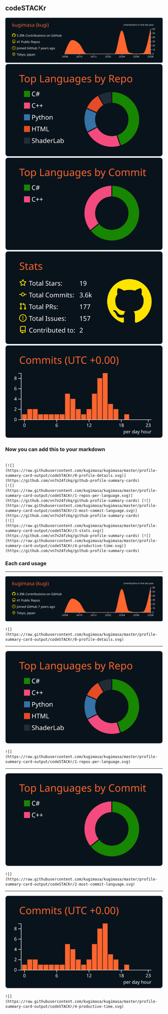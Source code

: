 ## codeSTACKr

[![](./0-profile-details.svg)](https://github.com/vn7n24fzkq/github-profile-summary-cards)
[![](./1-repos-per-language.svg)](https://github.com/vn7n24fzkq/github-profile-summary-cards) [![](./2-most-commit-language.svg)](https://github.com/vn7n24fzkq/github-profile-summary-cards)
[![](./3-stats.svg)](https://github.com/vn7n24fzkq/github-profile-summary-cards) [![](./4-productive-time.svg)](https://github.com/vn7n24fzkq/github-profile-summary-cards)
### Now you can add this to your markdown
```

[![](https://raw.githubusercontent.com/kugimasa/kugimasa/master/profile-summary-card-output/codeSTACKr/0-profile-details.svg)](https://github.com/vn7n24fzkq/github-profile-summary-cards)
[![](https://raw.githubusercontent.com/kugimasa/kugimasa/master/profile-summary-card-output/codeSTACKr/1-repos-per-language.svg)](https://github.com/vn7n24fzkq/github-profile-summary-cards) [![](https://raw.githubusercontent.com/kugimasa/kugimasa/master/profile-summary-card-output/codeSTACKr/2-most-commit-language.svg)](https://github.com/vn7n24fzkq/github-profile-summary-cards)
[![](https://raw.githubusercontent.com/kugimasa/kugimasa/master/profile-summary-card-output/codeSTACKr/3-stats.svg)](https://github.com/vn7n24fzkq/github-profile-summary-cards) [![](https://raw.githubusercontent.com/kugimasa/kugimasa/master/profile-summary-card-output/codeSTACKr/4-productive-time.svg)](https://github.com/vn7n24fzkq/github-profile-summary-cards)

```

### Each card usage
---

![](./0-profile-details.svg)

```
![](https://raw.githubusercontent.com/kugimasa/kugimasa/master/profile-summary-card-output/codeSTACKr/0-profile-details.svg)
```

    

---

![](./1-repos-per-language.svg)

```
![](https://raw.githubusercontent.com/kugimasa/kugimasa/master/profile-summary-card-output/codeSTACKr/1-repos-per-language.svg)
```

    

---

![](./2-most-commit-language.svg)

```
![](https://raw.githubusercontent.com/kugimasa/kugimasa/master/profile-summary-card-output/codeSTACKr/2-most-commit-language.svg)
```

    

---

![](./4-productive-time.svg)

```
![](https://raw.githubusercontent.com/kugimasa/kugimasa/master/profile-summary-card-output/codeSTACKr/4-productive-time.svg)
```

    
